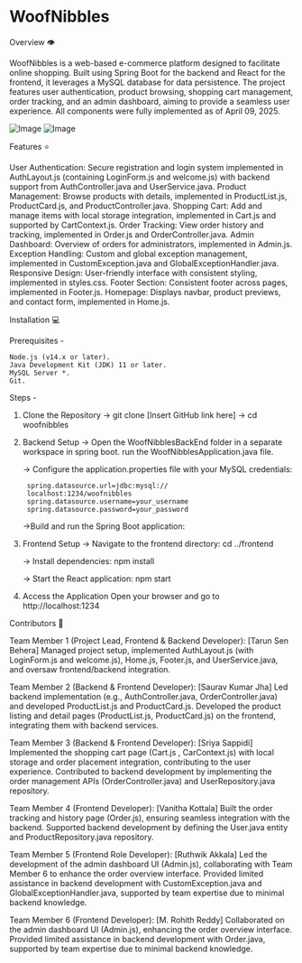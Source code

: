 # WoofNibbles


Overview 👁️

WoofNibbles is a web-based e-commerce platform designed to facilitate online shopping. Built using Spring Boot for the backend and React for the frontend, it leverages a MySQL database for data persistence. The project features user authentication, product browsing, shopping cart management, order tracking, and an admin dashboard, aiming to provide a seamless user experience. All components were fully implemented as of April 09, 2025.


![Image](https://github.com/user-attachments/assets/1388612d-9f5f-45e0-9e1a-34e9df1614d5)
![Image](https://github.com/user-attachments/assets/142cc7b4-17d0-491b-8850-ab3c75b110c0)

Features ⭐

User Authentication: Secure registration and login system implemented in AuthLayout.js (containing LoginForm.js and welcome.js) with backend support from AuthController.java and UserService.java.
Product Management: Browse products with details, implemented in ProductList.js, ProductCard.js, and ProductController.java.
Shopping Cart: Add and manage items with local storage integration, implemented in Cart.js and supported by CartContext.js.
Order Tracking: View order history and tracking, implemented in Order.js and OrderController.java.
Admin Dashboard: Overview of orders for administrators, implemented in Admin.js.
Exception Handling: Custom and global exception management, implemented in CustomException.java and GlobalExceptionHandler.java.
Responsive Design: User-friendly interface with consistent styling, implemented in styles.css.
Footer Section: Consistent footer across pages, implemented in Footer.js.
Homepage: Displays navbar, product previews, and contact form, implemented in Home.js.


 
Installation 💻


Prerequisites -

    Node.js (v14.x or later).
    Java Development Kit (JDK) 11 or later.
    MySQL Server *.
    Git.

Steps -

1. Clone the Repository
    -> git clone [Insert GitHub link here]
    -> cd woofnibbles

2. Backend Setup
    -> Open the WoofNibblesBackEnd folder in a
        separate workspace in spring boot.
        run the WoofNibblesApplication.java file.
        
    -> Configure the application.properties file 
        with your MySQL credentials:

        spring.datasource.url=jdbc:mysql://
        localhost:1234/woofnibbles
        spring.datasource.username=your_username
        spring.datasource.password=your_password
    
    ->Build and run the Spring Boot application:

3. Frontend Setup
    -> Navigate to the frontend directory:
        cd ../frontend

    -> Install dependencies:
        npm install

    -> Start the React application:
        npm start

4. Access the Application
    Open your browser and go to http://localhost:1234 





Contributors 🌿

Team Member 1 (Project Lead, Frontend & Backend Developer): [Tarun Sen Behera]
Managed project setup, implemented AuthLayout.js (with LoginForm.js and welcome.js), Home.js, Footer.js, and UserService.java, and oversaw frontend/backend integration.

Team Member 2 (Backend & Frontend Developer): [Saurav Kumar Jha]
Led backend implementation (e.g., AuthController.java, OrderController.java) and developed ProductList.js and ProductCard.js.
Developed the product listing and detail pages (ProductList.js, ProductCard.js) on the frontend, integrating them with backend services.


Team Member 3 (Backend & Frontend Developer): [Sriya Sappidi]
Implemented the shopping cart page (Cart.js , CarContext.js) with local storage and order placement integration, contributing to the user experience.
Contributed to backend development by implementing the order management APIs (OrderController.java) and UserRepository.java repository.


Team Member 4 (Frontend Developer): [Vanitha Kottala]
Built the order tracking and history page (Order.js), ensuring seamless integration with the backend.
Supported backend development by defining the User.java entity and ProductRepository.java repository.


Team Member 5 (Frontend Role Developer): [Ruthwik Akkala]
Led the development of the admin dashboard UI (Admin.js), collaborating with Team Member 6 to enhance the order overview interface.
Provided limited assistance in backend development with CustomException.java and GlobalExceptionHandler.java, supported by team expertise due to minimal backend knowledge.


Team Member 6 (Frontend Developer): [M. Rohith Reddy]
Collaborated on the admin dashboard UI (Admin.js), enhancing the order overview interface.
Provided limited assistance in backend development with Order.java, supported by team expertise due to minimal backend knowledge.
